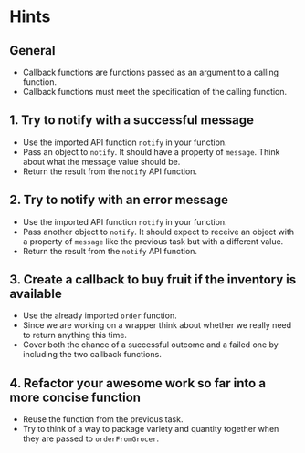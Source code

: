 # Hints

## General

- Callback functions are functions passed as an argument to a calling function.
- Callback functions must meet the specification of the calling function.

## 1. Try to notify with a successful message

- Use the imported API function `notify` in your function.
- Pass an object to `notify`. It should have a property of `message`. Think about what the message value should be.
- Return the result from the `notify` API function.

## 2. Try to notify with an error message

- Use the imported API function `notify` in your function.
- Pass another object to `notify`. It should expect to receive an object with a property of `message` like the previous task but with a different value.
- Return the result from the `notify` API function.

## 3. Create a callback to buy fruit if the inventory is available

- Use the already imported `order` function.
- Since we are working on a wrapper think about whether we really need to return anything this time.
- Cover both the chance of a successful outcome and a failed one by including the two callback functions.

## 4. Refactor your awesome work so far into a more concise function

- Reuse the function from the previous task.
- Try to think of a way to package variety and quantity together when they are passed to `orderFromGrocer`.
